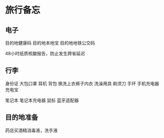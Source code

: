 # 旅行备忘

## 电子

目的地健康码 目的地本地宝 目的地地铁公交码

48小时纸质核酸报告，防止发生跨省延迟

## 行李

身份证 大包口罩 耳机 背包  换洗上衣裤子内衣  洗澡用具 剃须刀 手环 手机充电器 充电宝 

笔记本 笔记本充电器 鼠标 蓝牙适配器

## 目的地准备

药店买酒精消毒液，洗手液